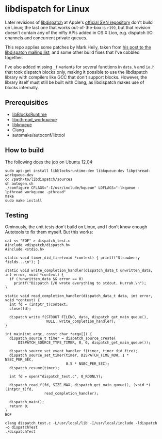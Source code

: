 libdispatch for Linux
=====================

Later revisions of [libdispatch](http://libdispatch.macosforge.org) at Apple's [official SVN repository](http://svn.macosforge.org/repository/libdispatch) don't build on Linux; the last one that works out-of-the-box is `r199`, but that revision doesn't contain any of the nifty APIs added in OS X Lion, e.g. dispatch I/O channels and concurrent private queues.

This repo applies some patches by Mark Heily, taken from [his post to the libdispatch mailing list](http://lists.macosforge.org/pipermail/libdispatch-dev/2012-August/000676.html), and some other build fixes that I've cobbled together.

I've also added missing `_f` variants for several functions in `data.h` and `io.h` that took dispatch blocks only, making it possible to use the libdispatch library with compilers like GCC that don't support blocks. However, the library itself must still be built with Clang, as libdispatch makes use of blocks internally.


Prerequisities
--------------
- [libBlocksRuntime](http://mark.heily.com/project/libblocksruntime)
- [libpthread_workqueue](http://mark.heily.com/project/libpthread_workqueue)
- [libkqueue](http://mark.heily.com/project/libkqueue)
- Clang
- automake/autoconf/libtool

How to build
------------
The following does the job on Ubuntu 12.04:

    sudo apt-get install libblocksruntime-dev libkqueue-dev libpthread-workqueue-dev
    cd /path/to/libdispatch/sources
    sh autogen.sh
    ./configure CFLAGS="-I/usr/include/kqueue" LDFLAGS="-lkqueue -lpthread_workqueue -pthread"
    make
    sudo make install

Testing
-------
Ominously, the unit tests don't build on Linux, and I don't know enough Autotools to fix them myself. But this works:

    cat << "EOF" > dispatch_test.c
    #include <dispatch/dispatch.h>
    #include <stdio.h>

    static void timer_did_fire(void *context) { printf("Strawberry fields...\n"); }

    static void write_completion_handler(dispatch_data_t unwritten_data, int error, void *context) {
      if (!unwritten_data && error == 0)
        printf("Dispatch I/O wrote everything to stdout. Hurrah.\n");
    }

    static void read_completion_handler(dispatch_data_t data, int error, void *context) {
      int fd = (intptr_t)context;
      close(fd);
      
      dispatch_write_f(STDOUT_FILENO, data, dispatch_get_main_queue(),
                       NULL, write_completion_handler);
    }
     
    int main(int argc, const char *argv[]) {
      dispatch_source_t timer = dispatch_source_create(
          DISPATCH_SOURCE_TYPE_TIMER, 0, 0, dispatch_get_main_queue());

      dispatch_source_set_event_handler_f(timer, timer_did_fire);
      dispatch_source_set_timer(timer, DISPATCH_TIME_NOW, 1 * NSEC_PER_SEC,
                                0.5 * NSEC_PER_SEC);
      dispatch_resume(timer);

      int fd = open("dispatch_test.c", O_RDONLY);

      dispatch_read_f(fd, SIZE_MAX, dispatch_get_main_queue(), (void *)(intptr_t)fd,
                      read_completion_handler);

      dispatch_main();
      return 0;
    }
    EOF

    clang dispatch_test.c -L/usr/local/lib -I/usr/local/include -ldispatch -o dispatchTest
    ./dispatchTest


